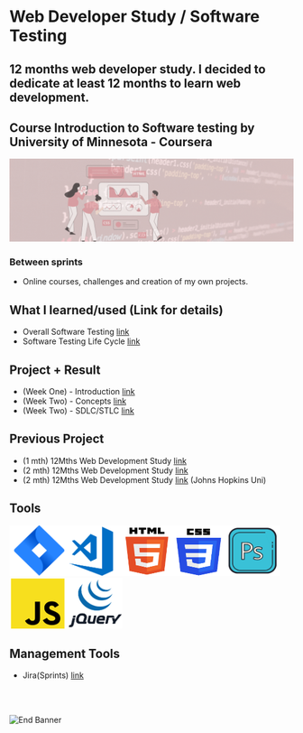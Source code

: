 # Web Developer Study / Software Testing
## 12 months web developer study. I decided to dedicate at least 12 months to learn web development.
## Course Introduction to Software testing by University of Minnesota - Coursera

![Begin Banner](/Documentation/top-1200x350.gif)

### Between sprints
* Online courses, challenges and creation of my own projects.

## What I learned/used (Link for details)
* Overall Software Testing [link](https://github.com/pittyh6/UniversityOfMinnesota_Introduction-to-Software-Testing_12Mths-WebDevStudy-2022-2023/learnedTestSoftware.md)
* Software Testing Life Cycle [link](https://github.com/pittyh6/UniversityOfMinnesota_Introduction-to-Software-Testing_12Mths-WebDevStudy-2022-2023/learnedSoftwareTestingLifeCycle.md)
<!--
* Git & GitHub [link](https://github.com/pittyh6/JohnsHopkinsUni_html-css-and-Javascript-for-Web-Developers_2-12Mths-WebDevStudy-2022-2023/blob/master/learnedGit&GitHub.md)
* HTML 5 [link](https://github.com/pittyh6/JohnsHopkinsUni_html-css-and-Javascript-for-Web-Developers_2-12Mths-WebDevStudy-2022-2023/blob/master/learnedHTML.md)
* CSS [link](https://github.com/pittyh6/JohnsHopkinsUni_html-css-and-Javascript-for-Web-Developers_2-12Mths-WebDevStudy-2022-2023/blob/master/learnedCSS.md)
* JavaScript [link](https://github.com/pittyh6/JohnsHopkinsUni_html-css-and-Javascript-for-Web-Developers_2-12Mths-WebDevStudy-2022-2023/blob/master/learnedJAVASCRIPT.md)
* NPM [link](https://github.com/pittyh6/JohnsHopkinsUni_html-css-and-Javascript-for-Web-Developers_2-12Mths-WebDevStudy-2022-2023/blob/master/learnedNPM.md)
* Resources [link](https://github.com/pittyh6/JohnsHopkinsUni_html-css-and-Javascript-for-Web-Developers_2-12Mths-WebDevStudy-2022-2023/blob/master/learnedResources.md)
* DOM [link](https://github.com/pittyh6/JohnsHopkinsUni_html-css-and-Javascript-for-Web-Developers_2-12Mths-WebDevStudy-2022-2023/blob/master/learnedDOM.md)
* JSON [link](https://github.com/pittyh6/JohnsHopkinsUni_html-css-and-Javascript-for-Web-Developers_2-12Mths-WebDevStudy-2022-2023/blob/master/learnedJSON.md)
* JavaScript ES6/ES2015 [link](https://github.com/pittyh6/JohnsHopkinsUni_html-css-and-Javascript-for-Web-Developers_2-12Mths-WebDevStudy-2022-2023/blob/master/learnedES6-ES2015.md)
-->
## Project + Result
* (Week One) - Introduction [link](https://github.com/pittyh6/UniversityOfMinnesota_Introduction-to-Software-Testing_12Mths-WebDevStudy-2022-2023/learnedTestSoftware.md)
* (Week Two) - Concepts [link](https://github.com/pittyh6/UniversityOfMinnesota_Introduction-to-Software-Testing_12Mths-WebDevStudy-2022-2023/learnedTestSoftware.md)
* (Week Two) - SDLC/STLC [link](https://github.com/pittyh6/UniversityOfMinnesota_Introduction-to-Software-Testing_12Mths-WebDevStudy-2022-2023/learnedSoftwareTestingLifeCycle.md)

## Previous Project
* (1 mth) 12Mths Web Development Study [link](https://github.com/pittyh6/1-12Mths-WebDevelopmentStudy-2022-2023)
* (2 mth) 12Mths Web Development Study [link](https://github.com/pittyh6/2-12Mths-WebDevelopmentStudy-2022-2023)
* (2 mth) 12Mths Web Development Study [link](https://github.com/pittyh6/JohnsHopkinsUni_html-css-and-Javascript-for-Web-Developers_2-12Mths-WebDevStudy-2022-2023) (Johns Hopkins Uni)



## Tools
<img src= Documentation/jira.png  height="90" width="100" ><img src= Documentation/vscode.png  height="90" width="100"><img src= Documentation/html.png  height="90" width="90"><img src= Documentation/css.png  height="90" width="90"><img src= Documentation/photoshop.png  height="90" width="100"><img src= Documentation/js.png  height="90" width="100"><img src= Documentation/jquery.png  height="90" width="100">

## Management Tools
* Jira(Sprints) [link](https://github.com/pittyh6/UniversityOfMinnesota_Introduction-to-Software-Testing_12Mths-WebDevStudy-2022-2023/tree/master/Sprint)

<br>
<br>

![End Banner](/Documentation/botton-1200x350.gif)